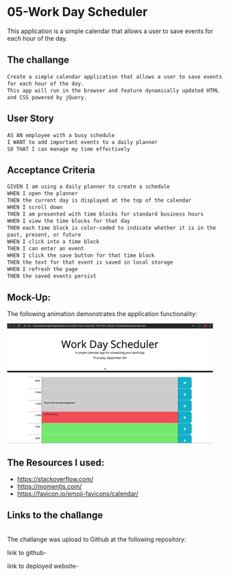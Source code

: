 # 05-Work Day Scheduler
 This application is a simple calendar that allows a user to save events for each hour of the day. 

<h2>The challange </h2>

```
Create a simple calendar application that allows a user to save events for each hour of the day.
This app will run in the browser and feature dynamically updated HTML and CSS powered by jQuery.
```

## User Story

```
AS AN employee with a busy schedule
I WANT to add important events to a daily planner
SO THAT I can manage my time effectively
```

## Acceptance Criteria

```
GIVEN I am using a daily planner to create a schedule
WHEN I open the planner
THEN the current day is displayed at the top of the calendar
WHEN I scroll down
THEN I am presented with time blocks for standard business hours
WHEN I view the time blocks for that day
THEN each time block is color-coded to indicate whether it is in the past, present, or future
WHEN I click into a time block
THEN I can enter an event
WHEN I click the save button for that time block
THEN the text for that event is saved in local storage
WHEN I refresh the page
THEN the saved events persist
```

## Mock-Up:
The following animation demonstrates the application functionality:

![A user clicks on slots on the color-coded calendar and edits the events.](./images/05-third-party-apis-homework-demo.gif)


## The Resources I used:

- https://stackoverflow.com/
- https://momentjs.com/
- https://favicon.io/emoji-favicons/calendar/

## Links to the challange
<br>
The challange was upload to Github at the following repository:

link to github-

link to deployed website-
<br>

